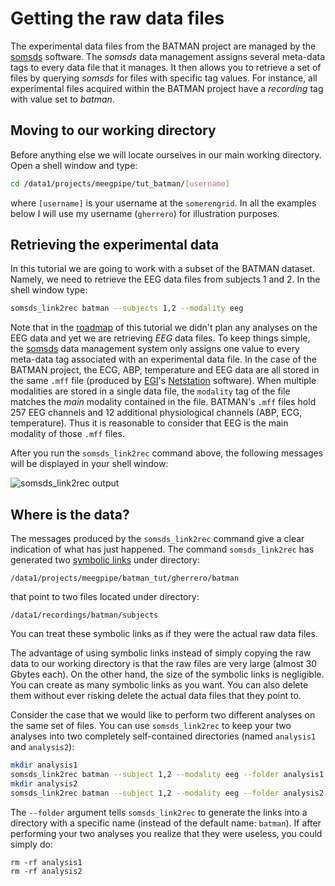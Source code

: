 Getting the raw data files
===

The experimental data files from the BATMAN project are managed by the
[somsds][somsds] software. The _somsds_ data management assigns several
meta-data tags to every data file that it manages. It then allows you to
retrieve a set of files by querying _somsds_ for files with specific tag values.
For instance, all experimental files acquired within the BATMAN project have
a _recording_ tag with value set to _batman_.

## Moving to our working directory

Before anything else we will locate ourselves in our main working directory.
Open a shell window and type:

````bash
cd /data1/projects/meegpipe/tut_batman/[username]
````
where `[username]` is your username at the `somerengrid`. In all the examples
below I will use my username (`gherrero`) for illustration purposes.


## Retrieving the experimental data

In this tutorial we are going to work with a subset of the BATMAN dataset.
Namely, we need to retrieve the EEG data files from subjects 1 and 2. In the
shell window type:


````bash
somsds_link2rec batman --subjects 1,2 --modality eeg
````

Note that in the [roadmap][roadmap] of this tutorial we didn't plan any analyses
on the EEG data and yet we are retrieving _EEG_ data files. To keep things
simple, the [somsds][somsds] data management system only assigns one value to
every meta-data tag associated with an experimental data file. In the case of
the BATMAN project, the ECG, ABP, temperature and EEG data are all stored in the
same `.mff` file (produced by [EGI]'s [Netstation] software). When multiple
modalities are stored in a single data file, the `modality` tag of the file
matches the _main_ modality contained in the file. BATMAN's `.mff` files hold 257
EEG channels and 12 additional physiological channels (ABP, ECG, temperature).
Thus it is reasonable to consider that EEG is the main modality of those `.mff`
files.

[roadmap]: ./README.md
[egi]: http://www.egi.com/
[netstation]: http://www.egi.com/index.php?option=com_content&view=article&id=413


After you run the `somsds_link2rec` command above, the following messages will
be displayed in your shell window:

![somsds_link2rec output](./img/somsds_link2rec.png "Output produced by the
somsds_link2rec command")


## Where is the data?

The messages produced by the `somsds_link2rec` command give a clear indication
of what has just happened. The command `somsds_link2rec` has generated
two [symbolic links][symboliclink] under directory:

````
/data1/projects/meegpipe/batman_tut/gherrero/batman
````

that point to two files located under directory:

````
/data1/recordings/batman/subjects
````

You can treat these symbolic links as if they were the actual raw data files.

[symboliclink]: http://en.wikipedia.org/wiki/Symbolic_link

The advantage of using symbolic links instead of simply copying the raw data
to our working directory is that the raw files are very large (almost 30 Gbytes
each). On the other hand, the size of the symbolic links is negligible. You can
create as many symbolic links as you want. You can also delete them without ever
risking delete the actual data files that they point to.

Consider the case that we would like to perform two different analyses on the
same set of files. You can use `somsds_link2rec` to keep your two analyses into
two completely self-contained directories (named `analysis1` and `analysis2`):

````bash
mkdir analysis1
somsds_link2rec batman --subject 1,2 --modality eeg --folder analysis1
mkdir analysis2
somsds_link2rec batman --subject 1,2 --modality eeg --folder analysis2
````

The `--folder` argument tells `somsds_link2rec` to generate the links into
a directory with a specific name (instead of the default name: `batman`). If
after performing your two analyses you realize that they were useless, you could
simply do:

````
rm -rf analysis1
rm -rf analysis2
````


[somsds]: http://www.germangh.com/somsds/



